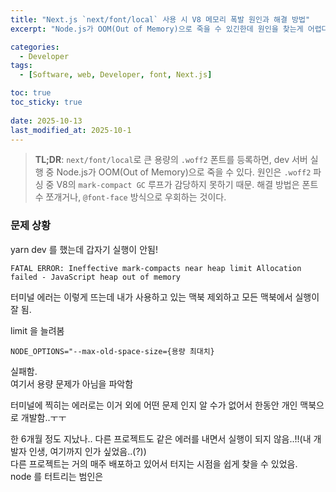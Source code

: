 ```yaml
---
title: "Next.js `next/font/local` 사용 시 V8 메모리 폭발 원인과 해결 방법"
excerpt: "Node.js가 OOM(Out of Memory)으로 죽을 수 있긴한데 원인을 찾는게 어렵다.."

categories:
  - Developer
tags:
  - [Software, web, Developer, font, Next.js]

toc: true
toc_sticky: true
 
date: 2025-10-13
last_modified_at: 2025-10-1
---   
```


> **TL;DR**: `next/font/local`로 큰 용량의 `.woff2` 폰트를 등록하면, dev 서버 실행 중 Node.js가 OOM(Out of Memory)으로 죽을 수 있다. 원인은 `.woff2` 파싱 중 V8의 `mark-compact GC` 루프가 감당하지 못하기 때문. 해결 방법은 폰트 수 쪼개거나, `@font-face` 방식으로 우회하는 것이다.

### 문제 상황
yarn dev 를 했는데 갑자기 실행이 안됨!    
```
FATAL ERROR: Ineffective mark-compacts near heap limit Allocation failed - JavaScript heap out of memory
```
터미널 에러는 이렇게 뜨는데 내가 사용하고 있는 맥북 제외하고 모든 맥북에서 실행이 잘 됨.
    
limit 을 늘려봄    
```
NODE_OPTIONS="--max-old-space-size={용량 최대치}
```
실패함.   
여기서 용량 문제가 아님을 파악함    

터미널에 찍히는 에러로는 이거 외에 어떤 문제 인지 알 수가 없어서 한동안 개인 맥북으로 개발함..ㅜㅜ     

한 6개월 정도 지났나.. 다른 프로젝트도 같은 에러를 내면서 실행이 되지 않음..!!(내 개발자 인생, 여기까지 인가 싶었음..(?))    
다른 프로젝트는 거의 매주 배포하고 있어서 터지는 시점을 쉽게 찾을 수 있었음.    
node 를 터트리는 범인은   